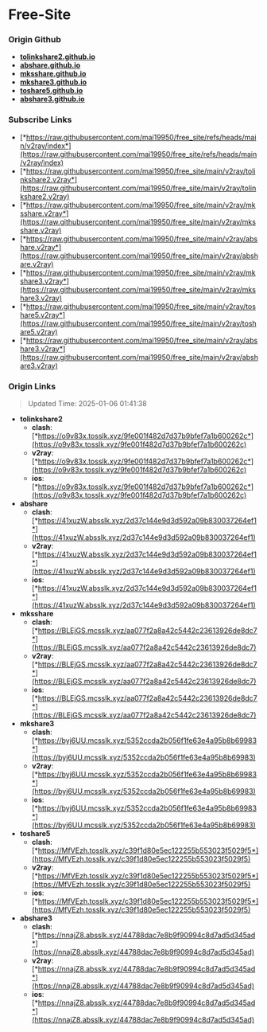 # Free-Site

### Origin Github

- [**tolinkshare2.github.io**](https://github.com/tolinkshare2/tolinkshare2.github.io)
- [**abshare.github.io**](https://github.com/abshare/abshare.github.io)
- [**mksshare.github.io**](https://github.com/mksshare/mksshare.github.io)
- [**mkshare3.github.io**](https://github.com/mkshare3/mkshare3.github.io)
- [**toshare5.github.io**](https://github.com/toshare5/toshare5.github.io)
- [**abshare3.github.io**](https://github.com/abshare3/abshare3.github.io)

### Subscribe Links

- [*https://raw.githubusercontent.com/mai19950/free_site/refs/heads/main/v2ray/index*](https://raw.githubusercontent.com/mai19950/free_site/refs/heads/main/v2ray/index)
- [*https://raw.githubusercontent.com/mai19950/free_site/main/v2ray/tolinkshare2.v2ray*](https://raw.githubusercontent.com/mai19950/free_site/main/v2ray/tolinkshare2.v2ray)
- [*https://raw.githubusercontent.com/mai19950/free_site/main/v2ray/mksshare.v2ray*](https://raw.githubusercontent.com/mai19950/free_site/main/v2ray/mksshare.v2ray)
- [*https://raw.githubusercontent.com/mai19950/free_site/main/v2ray/abshare.v2ray*](https://raw.githubusercontent.com/mai19950/free_site/main/v2ray/abshare.v2ray)
- [*https://raw.githubusercontent.com/mai19950/free_site/main/v2ray/mkshare3.v2ray*](https://raw.githubusercontent.com/mai19950/free_site/main/v2ray/mkshare3.v2ray)
- [*https://raw.githubusercontent.com/mai19950/free_site/main/v2ray/toshare5.v2ray*](https://raw.githubusercontent.com/mai19950/free_site/main/v2ray/toshare5.v2ray)
- [*https://raw.githubusercontent.com/mai19950/free_site/main/v2ray/abshare3.v2ray*](https://raw.githubusercontent.com/mai19950/free_site/main/v2ray/abshare3.v2ray)

### Origin Links

> Updated Time: 2025-01-06 01:41:38

- **tolinkshare2**
  - **clash**: [*https://o9v83x.tosslk.xyz/9fe001f482d7d37b9bfef7a1b600262c*](https://o9v83x.tosslk.xyz/9fe001f482d7d37b9bfef7a1b600262c)
  - **v2ray**: [*https://o9v83x.tosslk.xyz/9fe001f482d7d37b9bfef7a1b600262c*](https://o9v83x.tosslk.xyz/9fe001f482d7d37b9bfef7a1b600262c)
  - **ios**: [*https://o9v83x.tosslk.xyz/9fe001f482d7d37b9bfef7a1b600262c*](https://o9v83x.tosslk.xyz/9fe001f482d7d37b9bfef7a1b600262c)
- **abshare**
  - **clash**: [*https://41xuzW.absslk.xyz/2d37c144e9d3d592a09b830037264ef1*](https://41xuzW.absslk.xyz/2d37c144e9d3d592a09b830037264ef1)
  - **v2ray**: [*https://41xuzW.absslk.xyz/2d37c144e9d3d592a09b830037264ef1*](https://41xuzW.absslk.xyz/2d37c144e9d3d592a09b830037264ef1)
  - **ios**: [*https://41xuzW.absslk.xyz/2d37c144e9d3d592a09b830037264ef1*](https://41xuzW.absslk.xyz/2d37c144e9d3d592a09b830037264ef1)
- **mksshare**
  - **clash**: [*https://BLEjGS.mcsslk.xyz/aa077f2a8a42c5442c23613926de8dc7*](https://BLEjGS.mcsslk.xyz/aa077f2a8a42c5442c23613926de8dc7)
  - **v2ray**: [*https://BLEjGS.mcsslk.xyz/aa077f2a8a42c5442c23613926de8dc7*](https://BLEjGS.mcsslk.xyz/aa077f2a8a42c5442c23613926de8dc7)
  - **ios**: [*https://BLEjGS.mcsslk.xyz/aa077f2a8a42c5442c23613926de8dc7*](https://BLEjGS.mcsslk.xyz/aa077f2a8a42c5442c23613926de8dc7)
- **mkshare3**
  - **clash**: [*https://byj6UU.mcsslk.xyz/5352ccda2b056f1fe63e4a95b8b69983*](https://byj6UU.mcsslk.xyz/5352ccda2b056f1fe63e4a95b8b69983)
  - **v2ray**: [*https://byj6UU.mcsslk.xyz/5352ccda2b056f1fe63e4a95b8b69983*](https://byj6UU.mcsslk.xyz/5352ccda2b056f1fe63e4a95b8b69983)
  - **ios**: [*https://byj6UU.mcsslk.xyz/5352ccda2b056f1fe63e4a95b8b69983*](https://byj6UU.mcsslk.xyz/5352ccda2b056f1fe63e4a95b8b69983)
- **toshare5**
  - **clash**: [*https://MfVEzh.tosslk.xyz/c39f1d80e5ec122255b553023f5029f5*](https://MfVEzh.tosslk.xyz/c39f1d80e5ec122255b553023f5029f5)
  - **v2ray**: [*https://MfVEzh.tosslk.xyz/c39f1d80e5ec122255b553023f5029f5*](https://MfVEzh.tosslk.xyz/c39f1d80e5ec122255b553023f5029f5)
  - **ios**: [*https://MfVEzh.tosslk.xyz/c39f1d80e5ec122255b553023f5029f5*](https://MfVEzh.tosslk.xyz/c39f1d80e5ec122255b553023f5029f5)
- **abshare3**
  - **clash**: [*https://nnajZ8.absslk.xyz/44788dac7e8b9f90994c8d7ad5d345ad*](https://nnajZ8.absslk.xyz/44788dac7e8b9f90994c8d7ad5d345ad)
  - **v2ray**: [*https://nnajZ8.absslk.xyz/44788dac7e8b9f90994c8d7ad5d345ad*](https://nnajZ8.absslk.xyz/44788dac7e8b9f90994c8d7ad5d345ad)
  - **ios**: [*https://nnajZ8.absslk.xyz/44788dac7e8b9f90994c8d7ad5d345ad*](https://nnajZ8.absslk.xyz/44788dac7e8b9f90994c8d7ad5d345ad)
